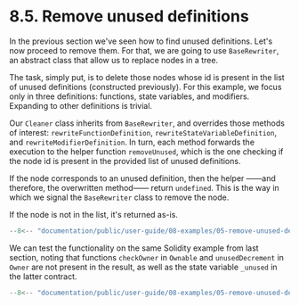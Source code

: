 # 8.5. Remove unused definitions

In the previous section we've seen how to find unused definitions. Let's now proceed to remove them. For that, we are going to use `BaseRewriter`, an abstract class that allow us to replace nodes in a tree.

The task, simply put, is to delete those nodes whose id is present in the list of unused definitions (constructed previously). For this example, we focus only in three definitions: functions, state variables, and modifiers. Expanding to other definitions is trivial.

Our `Cleaner` class inherits from `BaseRewriter`, and overrides those methods of interest: `rewriteFunctionDefinition`, `rewriteStateVariableDefinition`, and `rewriteModifierDefinition`. In turn, each method forwards the execution to the helper function `removeUnused`, which is the one checking if the node id is present in the provided list of unused definitions.

If the node corresponds to an unused definition, then the helper ——and therefore, the overwritten method—— return `undefined`. This is the way in which we signal the `BaseRewriter` class to remove the node.

If the node is not in the list, it's returned as-is.

```ts title="cleaner.mts"
--8<-- "documentation/public/user-guide/08-examples/05-remove-unused-definitions/examples/cleaner.mts"
```

We can test the functionality on the same Solidity example from last section, noting that functions `checkOwner` in `Ownable` and `unusedDecrement` in `Owner` are not present in the result, as well as the state variable `_unused` in the latter contract.

```ts title="test-find-unused-definitions.mts"
--8<-- "documentation/public/user-guide/08-examples/05-remove-unused-definitions/examples/test-remove-unused-definitions.test.mts"
```

